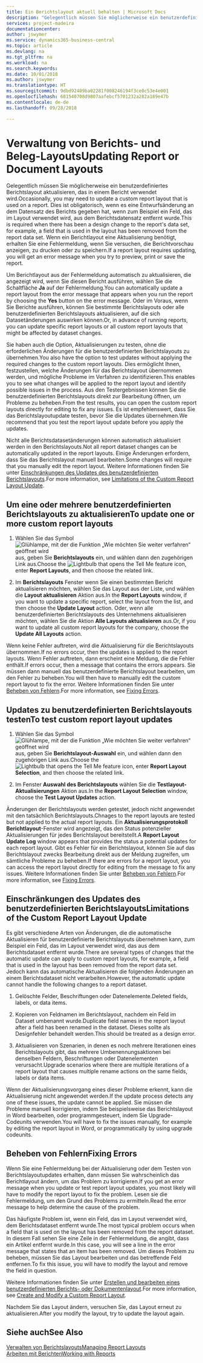 ```yaml
---
title: Ein Berichtslayout aktuell behalten | Microsoft Docs
description: "Gelegentlich müssen Sie möglicherweise ein benutzerdefiniertes Berichtslayout aktualisieren, das in einem Bericht verwendet wird. Dies ist obligatorisch, wenn es eine Entwurfsänderung an dem Datensatz des Berichts gegeben hat, wenn zum Beispiel ein Feld, das im Layout verwendet wird, aus dem Berichtsdatensatz entfernt wurde."
services: project-madeira
documentationcenter: 
author: jswymer
ms.service: dynamics365-business-central
ms.topic: article
ms.devlang: na
ms.tgt_pltfrm: na
ms.workload: na
ms.search.keywords: 
ms.date: 10/01/2018
ms.author: jswymer
ms.translationtype: HT
ms.sourcegitcommit: 9dbd92409ba02281f008246194f3ce0c53e4e001
ms.openlocfilehash: 681540708d9807aafebcf5701232a282a189e47b
ms.contentlocale: de-de
ms.lasthandoff: 09/28/2018

---
```

# <a name="updating-report-or-document-layouts"></a><span data-ttu-id="531ad-104">Verwaltung von Berichts- und Beleg-Layouts</span><span class="sxs-lookup"><span data-stu-id="531ad-104">Updating Report or Document Layouts</span></span>
<span data-ttu-id="531ad-105">Gelegentlich müssen Sie möglicherweise ein benutzerdefiniertes Berichtslayout aktualisieren, das in einem Bericht verwendet wird.</span><span class="sxs-lookup"><span data-stu-id="531ad-105">Occasionally, you may need to update a custom report layout that is used on a report.</span></span> <span data-ttu-id="531ad-106">Dies ist obligatorisch, wenn es eine Entwurfsänderung an dem Datensatz des Berichts gegeben hat, wenn zum Beispiel ein Feld, das im Layout verwendet wird, aus dem Berichtsdatensatz entfernt wurde.</span><span class="sxs-lookup"><span data-stu-id="531ad-106">This is required when there has been a design change to the report's data set, for example, a field that is used in the layout has been removed from the report data set.</span></span> <span data-ttu-id="531ad-107">Wenn ein Berichtlayout eine Aktualisierung benötigt, erhalten Sie eine Fehlermeldung, wenn Sie versuchen, die Berichtvorschau anzeigen, zu drucken oder zu speichern.</span><span class="sxs-lookup"><span data-stu-id="531ad-107">If a report layout requires updating, you will get an error message when you try to preview, print or save the report.</span></span>  
  
<span data-ttu-id="531ad-108">Um Berichtlayout aus der Fehlermeldung automatisch zu aktualisieren, die angezeigt wird, wenn Sie diesen Bericht ausführen, wählen Sie die Schaltfläche **Ja** auf der Fehlermeldung.</span><span class="sxs-lookup"><span data-stu-id="531ad-108">You can automatically update a report layout from the error message that appears when you run the report by choosing the **Yes** button on the error message.</span></span> <span data-ttu-id="531ad-109">Oder im Voraus, wenn Sie Berichte ausführen, können Sie bestimmte Berichtslayouts oder alle benutzerdefinierten Berichtslayouts aktualisieren, auf die sich Datasetänderungen auswirken können.</span><span class="sxs-lookup"><span data-stu-id="531ad-109">Or, in advance of running reports, you can update specific report layouts or all custom report layouts that might be affected by dataset changes.</span></span>  
  
<span data-ttu-id="531ad-110">Sie haben auch die Option, Aktualisierungen zu testen, ohne die erforderlichen Änderungen für die benutzerdefinierten Berichtslayouts zu übernehmen.</span><span class="sxs-lookup"><span data-stu-id="531ad-110">You also have the option to test updates without applying the required changes to the custom report layouts.</span></span> <span data-ttu-id="531ad-111">Dies ermöglicht Ihnen, festzustellen, welche Änderungen für das Berichtslayout übernommen werden, und mögliche Probleme im Verfahren zu identifizieren.</span><span class="sxs-lookup"><span data-stu-id="531ad-111">This enables you to see what changes will be applied to the report layout and identify possible issues in the process.</span></span> <span data-ttu-id="531ad-112">Aus den Testergebnissen können Sie die benutzerdefinierten Berichtslayouts direkt zur Bearbeitung öffnen, um Probleme zu beheben.</span><span class="sxs-lookup"><span data-stu-id="531ad-112">From the test results, you can open the custom report layouts directly for editing to fix any issues.</span></span> <span data-ttu-id="531ad-113">Es ist empfehlenswert, dass Sie das Berichtslayoutupdate testen, bevor Sie die Updates übernehmen.</span><span class="sxs-lookup"><span data-stu-id="531ad-113">We recommend that you test the report layout update before you apply the updates.</span></span>  
  
<span data-ttu-id="531ad-114">Nicht alle Berichtsdatasetänderungen können automatisch aktualisiert werden in den Berichtslayouts.</span><span class="sxs-lookup"><span data-stu-id="531ad-114">Not all report dataset changes can be automatically updated in the report layouts.</span></span> <span data-ttu-id="531ad-115">Einige Änderungen erfordern, dass Sie das Berichtslayout manuell bearbeiten.</span><span class="sxs-lookup"><span data-stu-id="531ad-115">Some changes will require that you manually edit the report layout.</span></span> <span data-ttu-id="531ad-116">Weitere Informationen finden Sie unter [Einschränkungen des Updates des benutzerdefinierten Berichtslayouts](ui-update-report-layouts.md#UpdateLimitations).</span><span class="sxs-lookup"><span data-stu-id="531ad-116">For more information, see [Limitations of the Custom Report Layout Update](ui-update-report-layouts.md#UpdateLimitations).</span></span>  
  
## <a name="to-update-one-or-more-custom-report-layouts"></a><span data-ttu-id="531ad-117">Um eine oder mehrere benutzerdefinierten Berichtslayouts zu aktualisieren</span><span class="sxs-lookup"><span data-stu-id="531ad-117">To update one or more custom report layouts</span></span>  
  
1.  <span data-ttu-id="531ad-118">Wählen Sie das Symbol ![Glühlampe, mit der die Funktion „Wie möchten Sie weiter verfahren“ geöffnet wird](media/ui-search/search_small.png "Wie möchten Sie weiter verfahren?") aus, geben Sie **Berichtslayouts** ein, und wählen dann den zugehörigen Link aus.</span><span class="sxs-lookup"><span data-stu-id="531ad-118">Choose the ![Lightbulb that opens the Tell Me feature](media/ui-search/search_small.png "Tell me what you want to do") icon, enter **Report Layouts**, and then choose the related link.</span></span>  
  
2.  <span data-ttu-id="531ad-119">Im **Berichtslayouts** Fenster wenn Sie einen bestimmten Bericht aktualisieren möchten, wählen Sie das Layout aus der Liste, und wählen die **Layout aktualisieren** Aktion aus.</span><span class="sxs-lookup"><span data-stu-id="531ad-119">In the **Report Layouts** window, if you want to update a specific report, select the layout from the list, and then choose the **Update Layout** action.</span></span> <span data-ttu-id="531ad-120">Oder, wenn alle benutzerdefinierten Berichtslayouts des Unternehmens aktualisieren möchten, wählen Sie die Aktion **Alle Layouts aktualisieren** aus.</span><span class="sxs-lookup"><span data-stu-id="531ad-120">Or, if you want to update all custom report layouts for the company, choose the **Update All Layouts** action.</span></span>  

<span data-ttu-id="531ad-121">Wenn keine Fehler auftreten, wird die Aktualisierung für die Berichtslayouts übernommen.</span><span class="sxs-lookup"><span data-stu-id="531ad-121">If no errors occur, then the updates is applied to the report layouts.</span></span> <span data-ttu-id="531ad-122">Wenn Fehler auftreten, dann erscheint eine Meldung, die die Fehler enthält.</span><span class="sxs-lookup"><span data-stu-id="531ad-122">If errors occur, then a message that contains the errors appears.</span></span> <span data-ttu-id="531ad-123">Sie müssen dann manuell das benutzerdefinierte Berichtslayout bearbeiten, um den Fehler zu beheben.</span><span class="sxs-lookup"><span data-stu-id="531ad-123">You will then have to manually edit the custom report layout to fix the error.</span></span> <span data-ttu-id="531ad-124">Weitere Informationen finden Sie unter [Beheben von Fehlern](ui-update-report-layouts.md#FixErrors).</span><span class="sxs-lookup"><span data-stu-id="531ad-124">For more information, see [Fixing Errors](ui-update-report-layouts.md#FixErrors).</span></span>  

## <a name="to-test-custom-report-layout-updates"></a><span data-ttu-id="531ad-125">Updates zu benutzerdefinierten Berichtslayouts testen</span><span class="sxs-lookup"><span data-stu-id="531ad-125">To test custom report layout updates</span></span>  
  
1.  <span data-ttu-id="531ad-126">Wählen Sie das Symbol ![Glühlampe, mit der die Funktion „Wie möchten Sie weiter verfahren“ geöffnet wird](media/ui-search/search_small.png "Wie möchten Sie weiter verfahren?") aus, geben Sie **Berichtslayout-Auswahl** ein, und wählen dann den zugehörigen Link aus.</span><span class="sxs-lookup"><span data-stu-id="531ad-126">Choose the ![Lightbulb that opens the Tell Me feature](media/ui-search/search_small.png "Tell me what you want to do") icon, enter **Report Layout Selection**, and then choose the related link.</span></span>  
  
2.  <span data-ttu-id="531ad-127">Im Fenster **Auswahl des Berichtslayouts** wählen Sie die **Testlayout-Aktualisierungen** Aktion aus.</span><span class="sxs-lookup"><span data-stu-id="531ad-127">In the **Report Layout Selection** window, choose the **Test Layout Updates** action.</span></span>  
  
 <span data-ttu-id="531ad-128">Änderungen der Berichtslayouts werden getestet, jedoch nicht angewendet mit den tatsächlich Berichtslayouts.</span><span class="sxs-lookup"><span data-stu-id="531ad-128">Chnages to the report layouts are tested but not applied to the actual report layouts.</span></span> <span data-ttu-id="531ad-129">Ein **Aktualisierungsprotokoll Berichtlayout**-Fenster wird angezeigt, das den Status potenzieller Aktualisierungen für jedes Berichtslayout bereitstellt.</span><span class="sxs-lookup"><span data-stu-id="531ad-129">A **Report Layout Update Log** window appears that provides the status a potential updates for each report layout.</span></span> <span data-ttu-id="531ad-130">Gibt es Fehler für ein Berichtslayout, können Sie auf das Berichtslayout zwecks Bearbeitung direkt aus der Meldung zugreifen, um sämtliche Probleme zu beheben.</span><span class="sxs-lookup"><span data-stu-id="531ad-130">If there are errors for a report layout, you can access the report layout directly for editing from the message to fix any issues.</span></span> <span data-ttu-id="531ad-131">Weitere Informationen finden Sie unter [Beheben von Fehlern](ui-update-report-layouts.md#FixErrors).</span><span class="sxs-lookup"><span data-stu-id="531ad-131">For more information, see [Fixing Errors](ui-update-report-layouts.md#FixErrors).</span></span>  
  
##  <a name="UpdateLimitations"></a> <span data-ttu-id="531ad-132">Einschränkungen des Updates des benutzerdefinierten Berichtslayouts</span><span class="sxs-lookup"><span data-stu-id="531ad-132">Limitations of the Custom Report Layout Update</span></span>  
 <span data-ttu-id="531ad-133">Es gibt verschiedene Arten von Änderungen, die die automatische Aktualisieren für benutzerdefinierte Berichtslayouts übernehmen kann, zum Beispiel ein Feld, das im Layout verwendet wird, das aus dem Berichtsdataset entfernt wurde.</span><span class="sxs-lookup"><span data-stu-id="531ad-133">There are several types of changes that the automatic update can apply to custom report layouts, for example, a field that is used in the layout has been removed from the report data set.</span></span> <span data-ttu-id="531ad-134">Jedoch kann das automatische Aktualisieren die folgenden Änderungen an einem Berichtsdataset nicht verarbeiten.</span><span class="sxs-lookup"><span data-stu-id="531ad-134">However, the automatic update cannot handle the following changes to a report dataset.</span></span>  
  
1.  <span data-ttu-id="531ad-135">Gelöschte Felder, Beschriftungen oder Datenelemente.</span><span class="sxs-lookup"><span data-stu-id="531ad-135">Deleted fields, labels, or data items.</span></span>  
  
2.  <span data-ttu-id="531ad-136">Kopieren von Feldnamen im Berichtslayout, nachdem ein Feld im Dataset umbenannt wurde.</span><span class="sxs-lookup"><span data-stu-id="531ad-136">Duplicate field names in the report layout after a field has been renamed in the dataset.</span></span> <span data-ttu-id="531ad-137">Dieses sollte als Designfehler behandelt werden.</span><span class="sxs-lookup"><span data-stu-id="531ad-137">This should be treated as a design error.</span></span>  
  
3.  <span data-ttu-id="531ad-138">Aktualisieren von Szenarien, in denen es noch mehrere Iterationen eines Berichtslayouts gibt, das mehrere Umbenennungsaktionen bei denselben Feldern, Beschriftungen oder Datenelementen verursacht.</span><span class="sxs-lookup"><span data-stu-id="531ad-138">Upgrade scenarios where there are multiple iterations of a report layout that causes multiple rename actions on the same fields, labels or data items.</span></span>  
  
 <span data-ttu-id="531ad-139">Wenn der Aktualisierungsvorgang eines dieser Probleme erkennt, kann die Aktualisierung nicht angewendet werden.</span><span class="sxs-lookup"><span data-stu-id="531ad-139">If the update process detects any one of these issues, the update cannot be applied.</span></span> <span data-ttu-id="531ad-140">Sie müssen die Probleme manuell korrigieren, indem Sie beispielsweise das Berichtslayout in Word bearbeiten, oder programmgesteuert, indem Sie Upgrade-Codeunits verwenden.</span><span class="sxs-lookup"><span data-stu-id="531ad-140">You will have to fix the issues manually, for example by editing the report layout in Word, or programmatically by using upgrade codeunits.</span></span>  
  
##  <a name="FixErrors"></a> <span data-ttu-id="531ad-141">Beheben von Fehlern</span><span class="sxs-lookup"><span data-stu-id="531ad-141">Fixing Errors</span></span>  
 <span data-ttu-id="531ad-142">Wenn Sie eine Fehlermeldung bei der Aktualisierung oder dem Testen von Berichtslayoutupdates erhalten, dann müssen Sie wahrscheinlich das Berichtlayout ändern, um das Problem zu korrigieren.</span><span class="sxs-lookup"><span data-stu-id="531ad-142">If you get an error message when you update or test report layout updates, you most likely will have to modify the report layout to fix the problem.</span></span> <span data-ttu-id="531ad-143">Lesen sie die Fehlermeldung, um den Grund des Problems zu ermitteln.</span><span class="sxs-lookup"><span data-stu-id="531ad-143">Read the error message to help determine the cause of the problem.</span></span>  
  
 <span data-ttu-id="531ad-144">Das häufigste Problem ist, wenn ein Feld, das im Layout verwendet wird, dem Berichtsdataset entfernt wurde.</span><span class="sxs-lookup"><span data-stu-id="531ad-144">The most typical problem occurs when a field that is used on the layout has been removed from the report dataset.</span></span> <span data-ttu-id="531ad-145">In diesem Fall sehen Sie eine Zeile in der Fehlermeldung, die angibt, dass ein Artikel entfernt wurde.</span><span class="sxs-lookup"><span data-stu-id="531ad-145">In this case, you will see a line in the error message that states that an item has been removed.</span></span> <span data-ttu-id="531ad-146">Um dieses Problem zu beheben, müssen Sie das Layout bearbeiten und das betreffende Feld entfernen.</span><span class="sxs-lookup"><span data-stu-id="531ad-146">To fix this issue, you will have to modify the layout and remove the field in question.</span></span>  
  
 <span data-ttu-id="531ad-147">Weitere Informationen finden Sie unter [Erstellen und bearbeiten  eines benutzerdefinierten Berichts- oder Dokumentenlayout](ui-how-create-custom-report-layout.md#ModifyCustomLayout).</span><span class="sxs-lookup"><span data-stu-id="531ad-147">For more information, see [Create and Modify a Custom Report Layout](ui-how-create-custom-report-layout.md#ModifyCustomLayout).</span></span>  
  
 <span data-ttu-id="531ad-148">Nachdem Sie das Layout ändern, versuchen Sie, das Layout erneut zu aktualisieren.</span><span class="sxs-lookup"><span data-stu-id="531ad-148">After you modify the layout, try to update the layout again.</span></span>  
  
## <a name="see-also"></a><span data-ttu-id="531ad-149">Siehe auch</span><span class="sxs-lookup"><span data-stu-id="531ad-149">See Also</span></span>  
 [<span data-ttu-id="531ad-150">Verwalten von Berichtslayouts</span><span class="sxs-lookup"><span data-stu-id="531ad-150">Managing Report Layouts</span></span>](ui-manage-report-layouts.md)  
 [<span data-ttu-id="531ad-151">Arbeiten mit Berichten</span><span class="sxs-lookup"><span data-stu-id="531ad-151">Working with Reports</span></span>](ui-work-report.md)  
